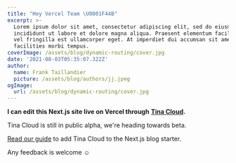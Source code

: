 ```yaml
---
title: "Hey Vercel Team \U0001F44B"
excerpt: >-
  Lorem ipsum dolor sit amet, consectetur adipiscing elit, sed do eiusmod tempor
  incididunt ut labore et dolore magna aliqua. Praesent elementum facilisis leo
  vel fringilla est ullamcorper eget. At imperdiet dui accumsan sit amet nulla
  facilities morbi tempus.
coverImage: /assets/blog/dynamic-routing/cover.jpg
date: '2021-08-03T05:35:07.322Z'
author:
  name: Frank Taillandier
  picture: /assets/blog/authors/jj.jpeg
ogImage:
  url: /assets/blog/dynamic-routing/cover.jpg
---
```

**I can edit this Next.js site live on Vercel through** [**Tina Cloud**](https://app.tina.io)**.**

Tina Cloud is still in public alpha, we're heading towards beta.

[Read our guide](https://tina.io/guides/tina-cloud/add-tinacms-to-existing-site/overview/) to add Tina Cloud to the Next.js blog starter.

Any feedback is welcome ☺️
